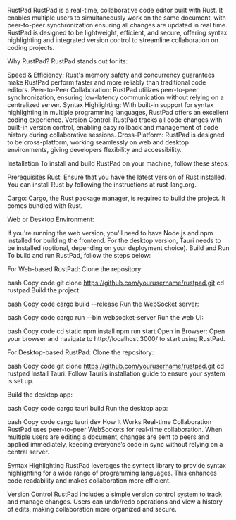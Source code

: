 


RustPad
RustPad is a real-time, collaborative code editor built with Rust. It enables multiple users to simultaneously work on the same document, with peer-to-peer synchronization ensuring all changes are updated in real time. RustPad is designed to be lightweight, efficient, and secure, offering syntax highlighting and integrated version control to streamline collaboration on coding projects.

Why RustPad?
RustPad stands out for its:

Speed & Efficiency: Rust's memory safety and concurrency guarantees make RustPad perform faster and more reliably than traditional code editors.
Peer-to-Peer Collaboration: RustPad utilizes peer-to-peer synchronization, ensuring low-latency communication without relying on a centralized server.
Syntax Highlighting: With built-in support for syntax highlighting in multiple programming languages, RustPad offers an excellent coding experience.
Version Control: RustPad tracks all code changes with built-in version control, enabling easy rollback and management of code history during collaborative sessions.
Cross-Platform: RustPad is designed to be cross-platform, working seamlessly on web and desktop environments, giving developers flexibility and accessibility.



Installation
To install and build RustPad on your machine, follow these steps:

Prerequisites
Rust: Ensure that you have the latest version of Rust installed. You can install Rust by following the instructions at rust-lang.org.

Cargo: Cargo, the Rust package manager, is required to build the project. It comes bundled with Rust.

Web or Desktop Environment:

If you're running the web version, you'll need to have Node.js and npm installed for building the frontend.
For the desktop version, Tauri needs to be installed (optional, depending on your deployment choice).
Build and Run
To build and run RustPad, follow the steps below:

For Web-based RustPad:
Clone the repository:

bash
Copy code
git clone https://github.com/yourusername/rustpad.git
cd rustpad
Build the project:

bash
Copy code
cargo build --release
Run the WebSocket server:

bash
Copy code
cargo run --bin websocket-server
Run the web UI:

bash
Copy code
cd static
npm install
npm run start
Open in Browser: Open your browser and navigate to http://localhost:3000/ to start using RustPad.

For Desktop-based RustPad:
Clone the repository:

bash
Copy code
git clone https://github.com/yourusername/rustpad.git
cd rustpad
Install Tauri:
Follow Tauri’s installation guide to ensure your system is set up.

Build the desktop app:

bash
Copy code
cargo tauri build
Run the desktop app:

bash
Copy code
cargo tauri dev
How It Works
Real-time Collaboration
RustPad uses peer-to-peer WebSockets for real-time collaboration. When multiple users are editing a document, changes are sent to peers and applied immediately, keeping everyone’s code in sync without relying on a central server.

Syntax Highlighting
RustPad leverages the syntect library to provide syntax highlighting for a wide range of programming languages. This enhances code readability and makes collaboration more efficient.

Version Control
RustPad includes a simple version control system to track and manage changes. Users can undo/redo operations and view a history of edits, making collaboration more organized and secure.
